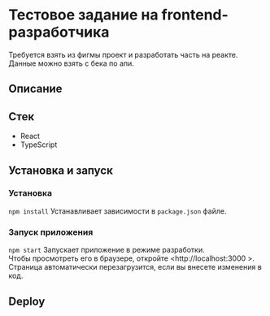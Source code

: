 # Тестовое задание на frontend-разработчика

Требуется взять из фигмы проект и разработать часть на реакте. Данные можно взять с бека по апи.

## Описание



## Стек  
* React
* TypeScript

## Установка и запуск  
### Установка
`npm install`
Устанавливает зависимости в `package.json` файле.

### Запуск приложения  
`npm start`
Запускает приложение в режиме разработки.  
Чтобы просмотреть его в браузере, откройте <http://localhost:3000 >. Страница автоматически перезагрузится, если вы внесете изменения в код.


## Deploy  


